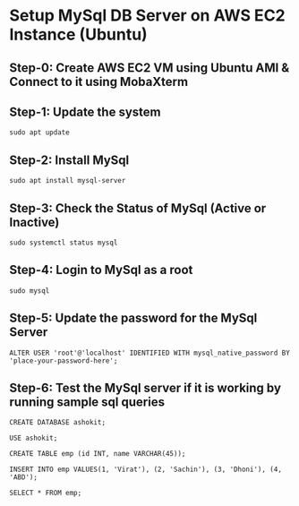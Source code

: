 # Setup MySql DB Server on AWS EC2 Instance (Ubuntu) #

## Step-0: Create AWS EC2 VM using Ubuntu AMI & Connect to it using MobaXterm

## Step-1: Update the system ##
```
sudo apt update
```
## Step-2: Install MySql ##
```
sudo apt install mysql-server
```
## Step-3: Check the Status of MySql (Active or Inactive) ##
```
sudo systemctl status mysql
```
## Step-4: Login to MySql as a root ##
```
sudo mysql
```
## Step-5: Update the password for the MySql Server ##
```
ALTER USER 'root'@'localhost' IDENTIFIED WITH mysql_native_password BY 'place-your-password-here';
```
## Step-6: Test the MySql server if it is working by running sample sql queries
```
CREATE DATABASE ashokit;

USE ashokit;

CREATE TABLE emp (id INT, name VARCHAR(45));

INSERT INTO emp VALUES(1, 'Virat'), (2, 'Sachin'), (3, 'Dhoni'), (4, 'ABD');

SELECT * FROM emp;
```
